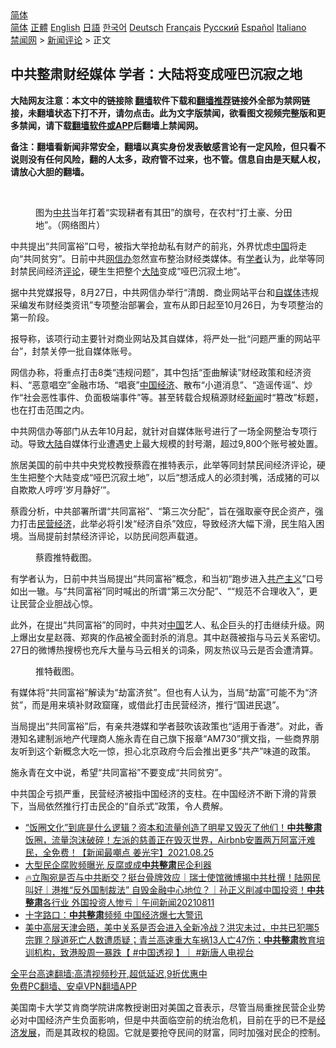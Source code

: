  <!-- 面包屑导航 --> <div class="breadcrumb"><!-- GTranslate: https://gtranslate.io/ -->  <div class="switcher notranslate">  <div class="selected">  <a href="#" onclick="return false;"> 简体</a>  </div>  <div class="option">  <a href="https://www.bannedbook.org" onclick="doGTranslate('zh-CN|zh-CN');jQuery('div.switcher div.selected a').html(jQuery(this).html());return false;" title="简体中文" class="nturl selected"> 简体</a>  <a href="https://www.bannedbook.org/zh-tw/" onclick="doGTranslate('zh-CN|zh-TW');jQuery('div.switcher div.selected a').html(jQuery(this).html());return false;" title="繁體中文" class="nturl"> 正體</a>  <a href="https://www.bannedbook.org/en/" onclick="doGTranslate('zh-CN|en');jQuery('div.switcher div.selected a').html(jQuery(this).html());return false;" title="English" class="nturl"> English</a>  <a href="https://www.bannedbook.org/ja/" onclick="doGTranslate('zh-CN|ja');jQuery('div.switcher div.selected a').html(jQuery(this).html());return false;" title="日本語" class="nturl"> 日語</a>  <a href="https://www.bannedbook.org/ko/" onclick="doGTranslate('zh-CN|ko');jQuery('div.switcher div.selected a').html(jQuery(this).html());return false;" title="한국어" class="nturl"> 한국어</a>  <a href="https://www.bannedbook.org/de/" onclick="doGTranslate('zh-CN|de');jQuery('div.switcher div.selected a').html(jQuery(this).html());return false;" title="Deutsch" class="nturl"> Deutsch</a>  <a href="https://www.bannedbook.org/fr/" onclick="doGTranslate('zh-CN|fr');jQuery('div.switcher div.selected a').html(jQuery(this).html());return false;" title="Français" class="nturl"> Français</a>  <a href="https://www.bannedbook.org/ru/" onclick="doGTranslate('zh-CN|ru');jQuery('div.switcher div.selected a').html(jQuery(this).html());return false;" title="Русский" class="nturl"> Русский</a>  <a href="https://www.bannedbook.org/es/" onclick="doGTranslate('zh-CN|es');jQuery('div.switcher div.selected a').html(jQuery(this).html());return false;" title="Español" class="nturl"> Español</a>  <a href="https://www.bannedbook.org/it/" onclick="doGTranslate('zh-CN|it');jQuery('div.switcher div.selected a').html(jQuery(this).html());return false;" title="Italiano" class="nturl"> Italiano</a>  </div>  </div>      <div class='breadcrumb-sub'><!-- Breadcrumb NavXT 6.3.0 --> <a href="https://www.bannedbook.org/" class="home">禁闻网</a> &gt; <a href="https://www.bannedbook.org/bnews/comments/" class="category">新闻评论</a> &gt; 正文</div></div><h2>中共整肃财经媒体 学者：大陆将变成哑巴沉寂之地</h2> <p class="notice"><b>大陆网友注意：本文中的链接除 <a href="https://github.com/bannedbook/fanqiang" >翻墙</a>软件下载和<a href="https://github.com/killgcd/justmysocks/blob/master/README.md">翻墙推荐</a>链接外全部为禁网链接，未翻墙状态下打不开，请勿点击。此为文字版禁闻，欲看图文视频完整版和更多禁闻，请下载<a href="https://github.com/bannedbook/fanqiang">翻墙软件或APP</a>后翻墙上禁闻网。</p><p>备注：翻墙看新闻非常安全，翻墙以真实身份发表敏感言论有一定风险，但只看不说则没有任何风险，翻的人太多，政府管不过来，也不管。信息自由是天赋人权，请放心大胆的翻墙。</b></p>  <div class="entry"> <br /> <figure><a href="https://i0.wp.com/upload-images-bucket-v64rleca837do.s3.eu-west-1.amazonaws.com/wp-content/uploads/2021/08/28013409/p8354541a257043066.jpeg?fit=660%2C374&#038;ssl=1" data-caption="图为中共当年打着“实现耕者有其田”的旗号，在农村“打土豪、分田地”。（网络图片）"></a><figcaption class="wp-caption-text">图为<a href="https://www.bannedbook.org/bnews/tag/%e4%b8%ad%e5%85%b1/" class="st_tag internal_tag" rel="tag" title="标签 中共 下的日志">中共</a>当年打着“实现耕者有其田”的旗号，在农村“打土豪、分田地”。（网络图片）</figcaption></figure> <p>中共提出“共同富裕”口号，被指大举抢劫私有财产的前兆，外界忧虑<span class='wp_keywordlink_affiliate'><a href="https://www.bannedbook.org/" title="中国" target="_blank">中国</a></span>将走向“共同贫穷”。日前中共<a href="https://www.bannedbook.org/bnews/tag/%e7%bd%91%e4%bf%a1%e5%8a%9e/" class="st_tag internal_tag" rel="tag" title="标签 网信办 下的日志">网信办</a>忽然宣布整治财经类媒体。有<a href="https://www.bannedbook.org/bnews/tag/%e5%ad%a6%e8%80%85/" class="st_tag internal_tag" rel="tag" title="标签 学者 下的日志">学者</a>认为，此举等同封禁民间经济<span class='wp_keywordlink_affiliate'><a href="https://www.bannedbook.org/bnews/comments/" title="新闻评论" target="_blank">评论</a></span>，硬生生把整个<span class='wp_keywordlink_affiliate'><a href="https://www.bannedbook.org/" title="大陆" target="_blank">大陆</a></span>变成“哑巴沉寂土地”。</p> <p>据中共党媒报导，8月27日，中共网信办举行“清朗．商业网站平台和<a href="https://www.bannedbook.org/bnews/tag/%e8%87%aa%e5%aa%92%e4%bd%93/" class="st_tag internal_tag" rel="tag" title="标签 自媒体 下的日志">自媒体</a>违规采编发布财经类资讯”专项整治部署会，宣布从即日起至10月26日，为专项整治的第一阶段。</p> <p>报导称，该项行动主要针对商业网站及其自媒体，将严处一批“问题严重的网站平台”，封禁关停一批自媒体账号。</p>  <p>网信办称，将重点打击8类“违规问题”，其中包括“歪曲解读”财经政策和经济资料、“恶意唱空”金融市场、“唱衰”<a href="https://www.bannedbook.org/bnews/tag/%e4%b8%ad%e5%9b%bd%e7%bb%8f%e6%b5%8e/" class="st_tag internal_tag" rel="tag" title="标签 中国经济 下的日志">中国经济</a>、散布“小道消息”、“造谣传谣”、炒作“社会恶性事件、负面极端事件”等。甚至转载合规稿源财经<span class='wp_keywordlink_affiliate'><a href="https://www.bannedbook.org/" title="新闻">新闻</a></span>时“篡改”标题，也在打击范围之内。</p> <p>中共网信办等部门从去年10月起，就针对自媒体账号进行了一场全网整治专项行动。导致<a href="https://www.bannedbook.org/bnews/tag/%e5%a4%a7%e9%99%86/" class="st_tag internal_tag" rel="tag" title="标签 大陆 下的日志">大陆</a>自媒体行业遭遇史上最大规模的封号潮，超过9,800个账号被处置。</p> <p>旅居美国的前中共中央党校教授蔡霞在推特表示，此举等同封禁民间经济评论，硬生生把整个大陆变成“哑巴沉寂土地”，以后“想活成人的必须封嘴，活成猪的可以自欺欺人哼哼‘岁月静好’”。</p>  <p>蔡霞分析，中共部署所谓“共同富裕”、“第三次分配”，旨在强取豪夺民企资产，强力打击<a href="https://www.bannedbook.org/bnews/tag/%E6%B0%91%E8%90%A5%E7%BB%8F%E6%B5%8E/" class="st_tag internal_tag" rel="tag" title="标签 民营经济 下的日志">民营经济</a>，此举必将引发“经济自杀”效应，导致经济大幅下滑，民生陷入困境。当局提前封禁经济评论，以防民间怨声载道。</p> <figure style="width: 584px" class="wp-caption alignnone"><figcaption class="wp-caption-text">蔡霞推特截图。 </figcaption></figure> <p>有学者认为，日前中共当局提出“共同富裕”概念，和当初“跑步进入<span class='wp_keywordlink'><a href="https://www.bannedbook.org/forum2/topic6177.html" title="《共产主义的终极目的》" target="_blank">共产主义</a></span>”口号如出一辙。与“共同富裕”同时喊出的所谓“第三次分配”、““规范不合理收入”，更让民营企业胆战心惊。</p> <p>此外，在提出“共同富裕”的同时，中共对<a href="https://www.bannedbook.org/bnews/tag/%E4%B8%AD%E5%9B%BD/" class="st_tag internal_tag" rel="tag" title="标签 中国 下的日志">中国</a>艺人、私企巨头的打击继续升级。网上爆出女星赵薇、郑爽的作品被全面封杀的消息。其中赵薇被指与马云关系密切。27日的微博热搜榜也充斥大量与马云相关的词条，网友热议马云是否会遭清算。</p>  <figure style="width: 470px" class="wp-caption alignnone"><figcaption class="wp-caption-text">推特截图。 </figcaption></figure> <p>有媒体将“共同富裕”解读为“劫富济贫”。但也有人认为，当局“劫富”可能不为“济贫”，而是用来填补财政窟窿，或借此打击民营经济，推行“国进民退”。</p> <p>当局提出“共同富裕”后，有亲共港媒和学者鼓吹该政策也“适用于香港”。对此，香港知名建制派地产代理商人施永青在自己旗下报章“AM730”撰文指，一些商界朋友听到这个新概念大吃一惊，担心北京政府今后会推出更多“共产”味道的政策。</p> <p>施永青在文中说，希望“共同富裕”不要变成“共同贫穷”。</p>  <p>中共国企亏损严重，民营经济被指中国经济的支柱。在中国经济不断下滑的背景下，当局依然推行打击民企的“自杀式”政策，令人费解。</p> <ul class='op-related-articles' title='相关阅读'> <li><a href='https://www.bannedbook.org/bnews/comments/20210826/1613257.html' target='_blank'>“饭圈文化”到底是什么逻辑？资本和流量创造了明星又毁灭了他们！<b>中共整肃</b>饭圈，流量泡沫破碎！左派的慈善正在毁灭世界，Airbnb安置两万阿富汗难民，全免费！【新闻最嘲点 姜光宇】2021.08.25</a></li> <li><a href='https://www.bannedbook.org/bnews/headline/20210811/1604563.html' target='_blank'>大型民企腐败频曝光 反腐或成<b>中共整肃</b>民企利器</a></li> <li><a href='https://www.bannedbook.org/bnews/taiwannews/20210811/1604337.html' target='_blank'>🔥立陶宛是否与中共断交？挺台骨牌效应｜瑞士使馆微博揭中共杜撰！陆网民叫好｜港推“反外国制裁法” 自毁金融中心地位？｜孙正义削减中国投资！<b>中共整肃</b>各行业 外国投资人惨亏｜午间新闻20210811</a></li> <li><a href='https://www.bannedbook.org/bnews/comments/20210806/1601096.html' target='_blank'>十字路口：<b>中共整肃</b>频频 中国经济爆七大警讯</a></li> <li><a href='https://www.bannedbook.org/bnews/bannedvideo/20210727/1595024.html' target='_blank'>美中高层天津会晤，美中关系是否会进入全新冷战？洪灾未过，中共已犯哪5宗罪？隧道死亡人数遭质疑；青兰高速重大车祸13人亡47伤；<b>中共整肃</b>教育培训机构，致港股周一暴跌【 #中国透视 】｜ #新唐人电视台</a></li> </ul> <p class="texttj"> <a href="https://github.com/bannedbook/fanqiang/wiki/V2ray%E6%9C%BA%E5%9C%BA" target="_blank">全平台高速翻墙:高清视频秒开,超低延迟,9折优惠中</a><br/> <a href="https://github.com/bannedbook/fanqiang/wiki/%E7%A6%81%E9%97%BB%E7%BD%91%E5%AE%89%E5%8D%93%E7%BF%BB%E5%A2%99%E6%96%B0%E9%97%BBAPP" target="_blank">免费PC翻墙、安卓VPN翻墙APP</a></p><p>美国南卡大学艾肯商学院讲席教授谢田对美国之音表示，尽管当局重挫民营企业势必对中国经济产生负面影响，但是中共面临空前的统治危机，目前在乎的已不是<span class='wp_keywordlink'><a href="https://www.bannedbook.org/forum2/topic869.html" title="宪政、法治和经济发展——走向市场经济的制度保障" target="_blank">经济发展</a></span>，而是其政权的稳固。它就是要抢夺民间的财富，同时加强对民企的控制。</p><a name='sharetosocial'></a>  <div style="margin-bottom:5px;padding-bottom:5px;clear:both"> <div id="archive-pix-1" class="banner-ads"> <!-- AuctionX Display platform tag START --> <div id="26318x728x90x621x_ADSLOT2" clicktrack="%%CLICK_URL_ESC%%"></div> <!-- AuctionX Display platform tag END --> </div> <div id="archive-pix-2" class="banner-ads"> <!-- AuctionX Display platform tag START --> <div id="26315x300x250x621x_ADSLOT2" clicktrack="%%CLICK_URL_ESC%%"></div> <!-- AuctionX Display platform tag END --> </div> </div>  <div id="archive-pix-1" class="banner-ads"> <!-- AuctionX Display platform tag START --> <div id="26318x728x90x621x_ADSLOT3" clicktrack="%%CLICK_URL_ESC%%"></div> <!-- AuctionX Display platform tag END --> </div> </div><!--END ENTRY--> 